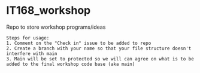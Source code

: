 # IT168_workshop

Repo to store workshop programs/ideas

```
Steps for usage:
1. Comment on the "Check in" issue to be added to repo
2. Create a branch with your name so that your file structure doesn't interfere with main
3. Main will be set to protected so we will can agree on what is to be added to the final workshop code base (aka main)
```
